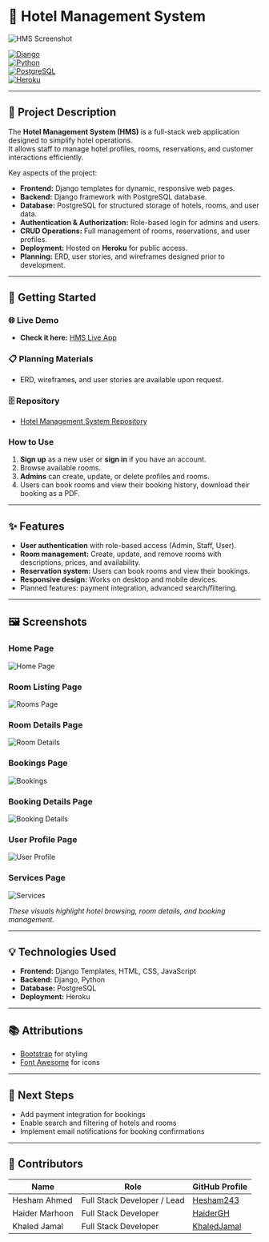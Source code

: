 # 🏨 Hotel Management System

![HMS Screenshot](./HMS_app/static/images/image.png)

[![Django](https://img.shields.io/badge/Django-4.2-green?logo=django&logoColor=white)](https://www.djangoproject.com/)  
[![Python](https://img.shields.io/badge/Python-3.11-blue?logo=python&logoColor=white)](https://www.python.org/)  
[![PostgreSQL](https://img.shields.io/badge/PostgreSQL-16.0-blue?logo=postgresql&logoColor=white)](https://www.postgresql.org/)  
[![Heroku](https://img.shields.io/badge/Heroku-8.1-purple?logo=heroku&logoColor=white)](https://www.heroku.com/)  

---

## 📝 Project Description

The **Hotel Management System (HMS)** is a full-stack web application designed to simplify hotel operations.  
It allows staff to manage hotel profiles, rooms, reservations, and customer interactions efficiently.  

Key aspects of the project:

- **Frontend:** Django templates for dynamic, responsive web pages.  
- **Backend:** Django framework with PostgreSQL database.  
- **Database:** PostgreSQL for structured storage of hotels, rooms, and user data.  
- **Authentication & Authorization:** Role-based login for admins and users.  
- **CRUD Operations:** Full management of rooms, reservations, and user profiles.  
- **Deployment:** Hosted on **Heroku** for public access.  
- **Planning:** ERD, user stories, and wireframes designed prior to development.

---

## 🚀 Getting Started

### 🌐 Live Demo
- **Check it here:** [HMS Live App](https://soluna-hotel-7a19d46ffefe.herokuapp.com/)  

### 📋 Planning Materials
- ERD, wireframes, and user stories are available upon request.

### 🗄️ Repository
- [Hotel Management System Repository](https://github.com/Hesham243/Hotel-Management-System)

### How to Use
1. **Sign up** as a new user or **sign in** if you have an account.  
2. Browse available rooms.  
3. **Admins** can create, update, or delete profiles and rooms.    
4. Users can book rooms and view their booking history, download their booking as a PDF.  

---

## ✨ Features

- **User authentication** with role-based access (Admin, Staff, User).   
- **Room management:** Create, update, and remove rooms with descriptions, prices, and availability.  
- **Reservation system:** Users can book rooms and view their bookings.  
- **Responsive design:** Works on desktop and mobile devices.  
- Planned features: payment integration, advanced search/filtering.

---

## 🖼️ Screenshots

### Home Page
![Home Page](./HMS_app/static/images/image.png)

### Room Listing Page
![Rooms Page](./HMS_app/static/images/rooms.png)

### Room Details Page
![Room Details](./HMS_app/static/images/room-detail.png)

### Bookings Page
![Bookings](./HMS_app/static/images/bookings.png)

### Booking Details Page
![Booking Details](./HMS_app/static/images/booking-details.png)

### User Profile Page
![User Profile](./HMS_app/static/images/profile.png)

### Services Page
![Services](./HMS_app/static/images/services.png)


*These visuals highlight hotel browsing, room details, and booking management.*

---

## 💡 Technologies Used

- **Frontend:** Django Templates, HTML, CSS, JavaScript  
- **Backend:** Django, Python  
- **Database:** PostgreSQL  
- **Deployment:** Heroku  

---

## 📚 Attributions

- [Bootstrap](https://getbootstrap.com/) for styling  
- [Font Awesome](https://fontawesome.com/) for icons  

---

## 🚧 Next Steps

- Add payment integration for bookings  
- Enable search and filtering of hotels and rooms  
- Implement email notifications for booking confirmations  

---

## 👥 Contributors

| Name          | Role                        | GitHub Profile                                    |
|---------------|-----------------------------|-------------------------------------------------- |
| Hesham Ahmed  | Full Stack Developer / Lead | [Hesham243](https://github.com/Hesham243)       |
| Haider Marhoon| Full Stack Developer        | [HaiderGH](https://github.com/HaiderMarhoon)         |
| Khaled Jamal  | Full Stack Developer        | [KhaledJamal](https://github.com/k7dbh)   |
